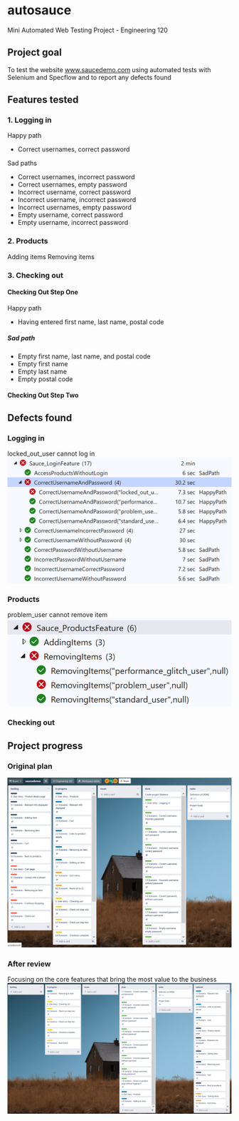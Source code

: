 # autosauce
Mini Automated Web Testing Project - Engineering 120

## Project goal
To test the website www.saucedemo.com using automated tests with Selenium and Specflow and to report any defects found

## Features tested

### 1. Logging in

Happy path
- Correct usernames, correct password

Sad paths
- Correct usernames, incorrect password
- Correct usernames, empty password
- Incorrect username, correct password
- Incorrect username, incorrect password
- Incorrect usernames, empty password
- Empty username, correct password
- Empty username, incorrect password


### 2. Products

Adding items
Removing items


### 3. Checking out
#### Checking Out Step One

Happy path
- Having entered first name, last name, postal code

##### Sad path
- Empty first name, last name, and postal code
- Empty first name
- Empty last name
- Empty postal code

#### Checking Out Step Two


## Defects found

### Logging in
locked_out_user cannot log in
![pic1](pic1.png)

### Products
problem_user cannot remove item
![pic2](pic2.png)

### Checking out


## Project progress

### Original plan
![pic3](pic3.png)

### After review
Focusing on the core features that bring the most value to the business
![pic4](pic4.png)


